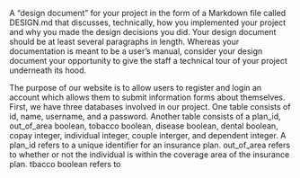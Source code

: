 A “design document” for your project in the form of a Markdown file called DESIGN.md that discusses, technically, how you implemented your project and why you made the design decisions you did. Your design document should be at least several paragraphs in length. Whereas your documentation is meant to be a user’s manual, consider your design document your opportunity to give the staff a technical tour of your project underneath its hood.

The purpose of our website is to allow users to register and login an account which allows them to submit information forms about themselves. First, we have three databases involved in our project. One table consists of id, name, username, and a password. Another table consists of a plan_id, out_of_area boolean, tobacco boolean, disease boolean, dental boolean, copay integer, individual integer, couple interger, and dependent integer. A plan_id refers to a unique identifier for an insurance plan. out_of_area refers to whether or not the individual is within the coverage area of the insurance plan. tbacco boolean refers to 
